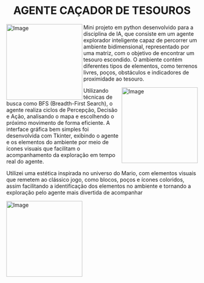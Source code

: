 <H1 align="center"> AGENTE CAÇADOR DE TESOUROS </H1>

<img  align="left" width="200" height="200" alt="Image" src="https://github.com/user-attachments/assets/4997fce3-c089-4b70-9a29-e1c7af2bae6a" />

<p align="left">  Mini projeto em python desenvolvido para a disciplina de IA, que consiste em um agente explorador inteligente capaz de percorrer um ambiente bidimensional, representado por uma matriz, com o objetivo de encontrar um tesouro escondido. O ambiente contém diferentes tipos de elementos, como terrenos livres, poços, obstáculos e indicadores de proximidade ao tesouro. </p>

<img align= "right" width="200" height="200" alt="Image" src="https://github.com/user-attachments/assets/253a18c1-0964-4f4c-bb9c-d4f32575c469" />

<p> Utilizando técnicas de busca como BFS (Breadth-First Search), o agente realiza ciclos de Percepção, Decisão e Ação, analisando o mapa e escolhendo o próximo movimento de forma eficiente. A interface gráfica bem simples foi desenvolvida com Tkinter, exibindo o agente e os elementos do ambiente por meio de ícones visuais que facilitam o acompanhamento da exploração em tempo real do agente. </p>

<p1> Utilizei uma estética inspirada no universo do Mario, com elementos visuais que remetem ao clássico jogo, como blocos, poços e ícones coloridos, assim facilitando a identificação dos elementos no ambiente e tornando a exploração pelo agente mais divertida de acompanhar <p1>

<img width="200" height="200" alt="Image" src="https://github.com/user-attachments/assets/1cabde6f-f985-40a7-bfc4-346b11ead340" />



